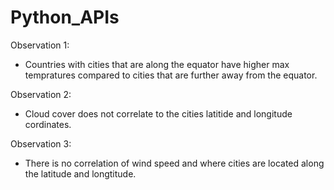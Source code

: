 # Python_APIs

Observation 1:
- Countries with cities that are along the equator have higher max tempratures compared to cities that are further away from the equator. 

Observation 2:
- Cloud cover does not correlate to the cities latitide and longitude cordinates. 

Observation 3:
- There is no correlation of wind speed and where cities are located along the latitude and longtitude. 

